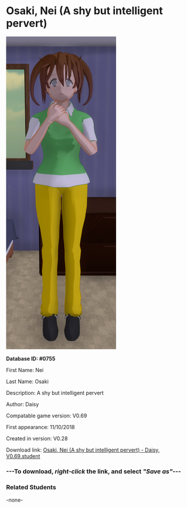 # Osaki, Nei (A shy but intelligent pervert)

<img src="../../Files/Images/Osaki, Nei (A shy but intelligent pervert).png" title="Osaki, Nei (A shy but intelligent pervert) - Daisy, V0.69">

**Database ID: #0755**

First Name: Nei

Last Name: Osaki

Description: A shy but intelligent pervert

Author: Daisy

Compatable game version: V0.69

First appearance: 11/10/2018

Created in version: V0.28

Download link: <a href="https://raw.githubusercontent.com/Arbiter1223/Daigaku-Gurashi-Custom-Students/master/Files/Student%20Files/Osaki%2C%20Nei%20(A%20shy%20but%20intelligent%20pervert)%20-%20Daisy%2C%20V0.69.student">Osaki, Nei (A shy but intelligent pervert) - Daisy, V0.69.student</a>

### ---**To download, _right-click_ the link, and select _"Save as"_**---

### Related Students

-none-
